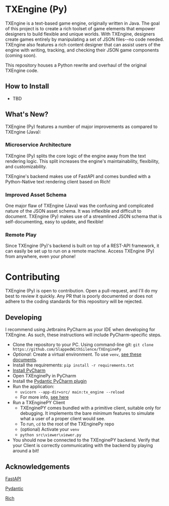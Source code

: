 # TXEngine (Py)

TXEngine is a text-based game engine, originally written in Java. The goal of this project is to create a rich toolset of game elements that empower designers to build flexible and unique worlds. With TXEngine, designers create games entirely by manipulating a set of JSON files--no code needed. TXEngine also features a rich content designer that can assist users of the engine with writing, tracking, and checking their JSON game components (coming soon).

This repository houses a Python rewrite and overhaul of the original TXEngine code. 

## How to Install
- TBD

## What's New?
TXEngine (Py) features a number of major improvements as compared to TXEngine (Java):

### Microservice Architecture
TXEngine (Py) splits the core logic of the engine away from the text rendering logic. This split increases the engine's maintainability, flexibility, and customizability.

TXEngine's backend makes use of FastAPI and comes bundled with a Python-Native text rendering client based on Rich!

### Improved Asset Schema
One major flaw of TXEngine (Java) was the confusing and complicated nature of the JSON asset schema. It was inflexible and difficult to document. TXEngine (Py) makes use of a streamlined JSON schema that is self-documenting, easy to update, and flexible!

### Remote Play
Since TXEngine (Py)'s backend is built on top of a REST-API framework, it can easily be set up to run on a remote machine. Access TXEngine (Py) from anywhere, even your phone!

# Contributing

TXEngine (Py) is open to contribution. Open a pull-request, and I'll do my best to review it quickly. Any PR that is poorly documented or does not adhere to the coding standards for this repository will be rejected.

## Developing

I recommend using Jetbrains PyCharm as your IDE when developing for TXEngine. As such, these instructions will include PyCharm-specific steps.

 - Clone the repository to your PC. Using command-line git: `git clone https://github.com/SlappedWithSilence/TXEnginePy`
 - *Optional*: Create a virtual environment. To use `venv`, [see these documents](https://docs.python.org/3/library/venv.html).
 - Install the requirements: `pip install -r requirements.txt`
 - [Install PyCharm](https://www.jetbrains.com/pycharm/)
 - Open TXEnginePy in PyCharm
 - Install the [Pydantic PyCharm plugin](https://docs.pydantic.dev/pycharm_plugin/)
 - Run the application:
   - `uvicorn --app-dir=src/ main:tx_engine --reload`
   - For more info, [see here](https://fastapi.tiangolo.com/tutorial/first-steps/)
- Run a TXEnginePY Client
  - TXEnginePY comes bundled with a primitive client, suitable only for debugging. It implements the bare minimum features to simulate what a user of a proper client would see.
  - To run, `cd` to the root of the TXEnginePy repo
  - (optional) Activate your `venv`
  - `python src\viewer\viewer.py`
- You should now be connected to the TXEnginePY backend. Verify that your Client is correctly communicating with the backend by playing around a bit!

## Acknowledgements

[FastAPI](https://fastapi.tiangolo.com/)

[Pydantic](https://docs.pydantic.dev/)

[Rich](https://pypi.org/project/rich/)
